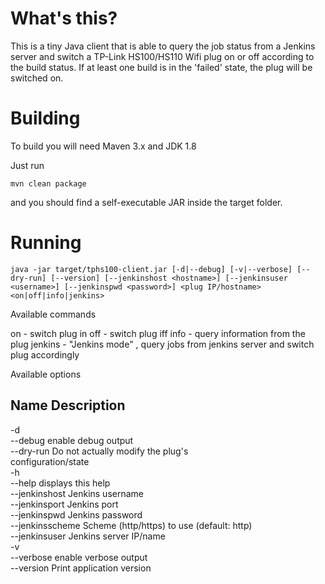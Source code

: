 # What's this?

This is a tiny Java client that is able to query the job status from a Jenkins server and switch a TP-Link HS100/HS110 Wifi plug on or off according to the build status. If at least one build is in the 'failed' state, the plug will be switched on.

# Building

To build you will need Maven 3.x and JDK 1.8

Just run

```
mvn clean package
```
and you should find a self-executable JAR inside the target folder.

# Running

```
java -jar target/tphs100-client.jar [-d|--debug] [-v|--verbose] [--dry-run] [--version] [--jenkinshost <hostname>] [--jenkinsuser <username>] [--jenkinspwd <password>] <plug IP/hostname> <on|off|info|jenkins>
```
Available commands

on - switch plug in
off - switch plug iff
info - query information from the plug
jenkins - "Jenkins mode" , query jobs from jenkins server and switch plug accordingly

Available options

Name           Description           
------
-d                                                   
--debug          enable debug output                 
--dry-run        Do not actually modify the plug's   
                   configuration/state               
-h                                                   
--help           displays this help                  
--jenkinshost    Jenkins username                    
--jenkinsport    Jenkins port                        
--jenkinspwd     Jenkins password                    
--jenkinsscheme  Scheme (http/https) to use (default:
                   http)                             
--jenkinsuser    Jenkins server IP/name              
-v                                                   
--verbose        enable verbose output               
--version        Print application version 

